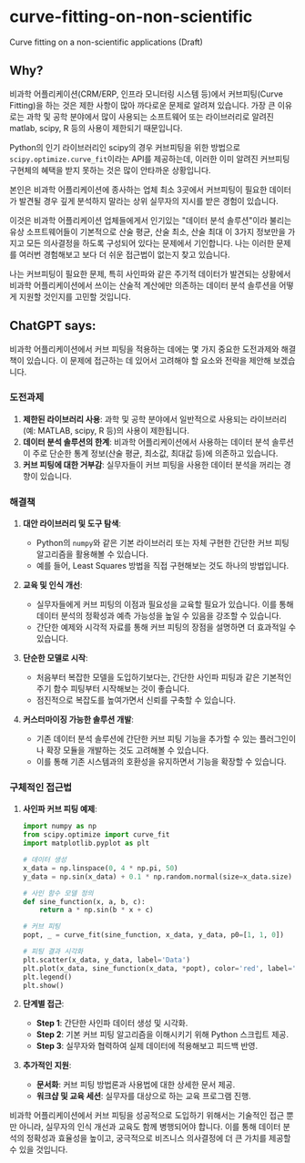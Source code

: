 # curve-fitting-on-non-scientific
Curve fitting on a non-scientific applications (Draft)

## Why?
비과학 어플리케이션(CRM/ERP, 인프라 모니터링 시스템 등)에서 커브피팅(Curve Fitting)을 하는 것은 제한 사항이 많아 까다로운 문제로 알려져 있습니다. 가장 큰 이유로는 과학 및 공학 분야에서 많이 사용되는 소프트웨어 또는 라이브러리로 알려진 matlab, scipy, R 등의 사용이 제한되기 때문입니다.

Python의 인기 라이브러리인 scipy의 경우 커브피팅을 위한 방법으로 `scipy.optimize.curve_fit`이라는 API를 제공하는데, 이러한 이미 알려진 커브피팅 구현체의 혜택을 받지 못하는 것은 많이 안타까운 상황입니다.

본인은 비과학 어플리케이션에 종사하는 업체 최소 3곳에서 커브피팅이 필요한 데이터가 발견될 경우 깊게 분석하지 말라는 상위 실무자의 지시를 받은 경험이 있습니다.

이것은 비과학 어플리케이션 업체들에게서 인기있는 "데이터 분석 솔루션"이라 불리는 유상 소프트웨어들이 기본적으로 산술 평균, 산술 최소, 산술 최대 이 3가지 정보만을 가지고 모든 의사결정을 하도록 구성되어 있다는 문제에서 기인합니다. 나는 이러한 문제를 여러번 경험해보고 보다 더 쉬운 접근법이 없는지 찾고 있습니다.

나는 커브피팅이 필요한 문제, 특히 사인파와 같은 주기적 데이터가 발견되는 상황에서 비과학 어플리케이션에서 쓰이는 산술적 계산에만 의존하는 데이터 분석 솔루션을 어떻게 지원할 것인지를 고민할 것입니다.

## ChatGPT says:
비과학 어플리케이션에서 커브 피팅을 적용하는 데에는 몇 가지 중요한 도전과제와 해결책이 있습니다. 이 문제에 접근하는 데 있어서 고려해야 할 요소와 전략을 제안해 보겠습니다.

### 도전과제

1. **제한된 라이브러리 사용**: 과학 및 공학 분야에서 일반적으로 사용되는 라이브러리(예: MATLAB, scipy, R 등)의 사용이 제한됩니다.
2. **데이터 분석 솔루션의 한계**: 비과학 어플리케이션에서 사용하는 데이터 분석 솔루션이 주로 단순한 통계 정보(산술 평균, 최소값, 최대값 등)에 의존하고 있습니다.
3. **커브 피팅에 대한 거부감**: 실무자들이 커브 피팅을 사용한 데이터 분석을 꺼리는 경향이 있습니다.

### 해결책

1. **대안 라이브러리 및 도구 탐색**:
   - Python의 `numpy`와 같은 기본 라이브러리 또는 자체 구현한 간단한 커브 피팅 알고리즘을 활용해볼 수 있습니다.
   - 예를 들어, Least Squares 방법을 직접 구현해보는 것도 하나의 방법입니다.

2. **교육 및 인식 개선**:
   - 실무자들에게 커브 피팅의 이점과 필요성을 교육할 필요가 있습니다. 이를 통해 데이터 분석의 정확성과 예측 가능성을 높일 수 있음을 강조할 수 있습니다.
   - 간단한 예제와 시각적 자료를 통해 커브 피팅의 장점을 설명하면 더 효과적일 수 있습니다.

3. **단순한 모델로 시작**:
   - 처음부터 복잡한 모델을 도입하기보다는, 간단한 사인파 피팅과 같은 기본적인 주기 함수 피팅부터 시작해보는 것이 좋습니다.
   - 점진적으로 복잡도를 높여가면서 신뢰를 구축할 수 있습니다.

4. **커스터마이징 가능한 솔루션 개발**:
   - 기존 데이터 분석 솔루션에 간단한 커브 피팅 기능을 추가할 수 있는 플러그인이나 확장 모듈을 개발하는 것도 고려해볼 수 있습니다.
   - 이를 통해 기존 시스템과의 호환성을 유지하면서 기능을 확장할 수 있습니다.

### 구체적인 접근법

1. **사인파 커브 피팅 예제**:
   ```python
   import numpy as np
   from scipy.optimize import curve_fit
   import matplotlib.pyplot as plt

   # 데이터 생성
   x_data = np.linspace(0, 4 * np.pi, 50)
   y_data = np.sin(x_data) + 0.1 * np.random.normal(size=x_data.size)

   # 사인 함수 모델 정의
   def sine_function(x, a, b, c):
       return a * np.sin(b * x + c)

   # 커브 피팅
   popt, _ = curve_fit(sine_function, x_data, y_data, p0=[1, 1, 0])

   # 피팅 결과 시각화
   plt.scatter(x_data, y_data, label='Data')
   plt.plot(x_data, sine_function(x_data, *popt), color='red', label='Fitted curve')
   plt.legend()
   plt.show()
   ```

2. **단계별 접근**:
   - **Step 1**: 간단한 사인파 데이터 생성 및 시각화.
   - **Step 2**: 기본 커브 피팅 알고리즘을 이해시키기 위해 Python 스크립트 제공.
   - **Step 3**: 실무자와 협력하여 실제 데이터에 적용해보고 피드백 반영.

3. **추가적인 지원**:
   - **문서화**: 커브 피팅 방법론과 사용법에 대한 상세한 문서 제공.
   - **워크샵 및 교육 세션**: 실무자를 대상으로 하는 교육 프로그램 진행.

비과학 어플리케이션에서 커브 피팅을 성공적으로 도입하기 위해서는 기술적인 접근 뿐만 아니라, 실무자의 인식 개선과 교육도 함께 병행되어야 합니다. 이를 통해 데이터 분석의 정확성과 효율성을 높이고, 궁극적으로 비즈니스 의사결정에 더 큰 가치를 제공할 수 있을 것입니다.
